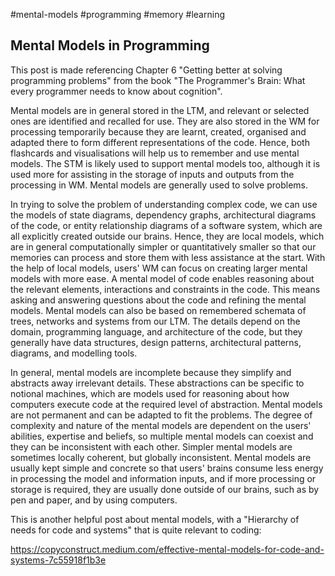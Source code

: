 #mental-models
#programming
#memory
#learning

## Mental Models in Programming

This post is made referencing Chapter 6 "Getting better at solving programming problems" from the book "The Programmer's Brain: What every programmer needs to know about cognition".  

Mental models are in general stored in the LTM, and relevant or selected ones are identified and recalled for use.  They are also stored in the WM for processing temporarily because they are learnt, created, organised and adapted there to form different representations of the code.  Hence, both flashcards and visualisations will help us to remember and use mental models.  The STM is likely used to support mental models too, although it is used more for assisting in the storage of inputs and outputs from the processing in WM.  Mental models are generally used to solve problems. 

In trying to solve the problem of understanding complex code, we can use the models of state diagrams, dependency graphs, architectural diagrams of the code, or entity relationship diagrams of a software system, which are all explicitly created outside our brains.  Hence, they are local models, which are in general computationally simpler or quantitatively smaller so that our memories can process and store them with less assistance at the start.  With the help of local models, users' WM can focus on creating larger mental models with more ease.  A mental model of code enables reasoning about the relevant elements, interactions and constraints in the code.  This means asking and answering questions about the code and refining the mental models.  Mental models can also be based on remembered schemata of trees, networks and systems from our LTM.  The details depend on the domain, programming language, and architecture of the code, but they generally have data structures, design patterns, architectural patterns, diagrams, and modelling tools.  

In general, mental models are incomplete because they simplify and abstracts away irrelevant details.  These abstractions can be specific to notional machines, which are models used for reasoning about how computers execute code at the required level of abstraction.  Mental models are not permanent and can be adapted to fit the problems.  The degree of complexity and nature of the mental models are dependent on the users' abilities, expertise and beliefs, so multiple mental models can coexist and they can be inconsistent with each other.  Simpler mental models are sometimes locally coherent, but globally inconsistent.  Mental models are usually kept simple and concrete so that users' brains consume less energy in processing the model and information inputs, and if more processing or storage is required, they are usually done outside of our brains, such as by pen and paper, and by using computers.  

This is another helpful post about mental models, with a "Hierarchy of needs for code and systems" that is quite relevant to coding: 

https://copyconstruct.medium.com/effective-mental-models-for-code-and-systems-7c55918f1b3e